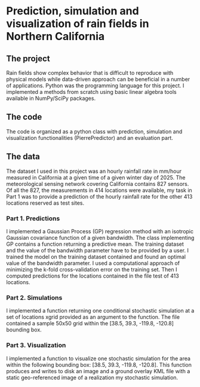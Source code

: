 # Prediction, simulation and visualization of rain fields in Northern California
## The project
Rain fields show complex behavior that is difficult to reproduce with physical models while data-driven approach can be beneficial in a number of applications.
Python was the programming language for this project. I implemented a methods from scratch using basic linear algebra tools available in NumPy/SciPy packages.

## The code
The code is organized as a python class with prediction, simulation and visualization functionalities (PierrePredictor) and an evaluation part.
## The data
The dataset I used in this project was an hourly rainfall rate in mm/hour measured in California at a given time of a given winter day of 2025. The meteorological sensing network covering California contains 827 sensors. Of all the 827, the measurements in 414 locations were available, my task in Part 1 was to provide a prediction of the hourly rainfall rate for the other 413 locations reserved as test sites.
### Part 1. Predictions
I implemented a Gaussian Process (GP) regression method with an isotropic Gaussian covariance function of a given bandwidth. The class implementing GP contains a function returning a predictive mean. The training dataset and the value of the bandwidth parameter have to be provided by a user.
I trained the model on the training dataset contained and found an optimal value of the bandwidth parameter. I used a computational approach of minimizing the k-fold cross-validation error on the training set.
Then I computed predictions for the locations contained in the file test of 413 locations.
### Part 2. Simulations
I implemented a function returning one conditional stochastic simulation at a set of locations xgrid provided as an argument to the function. The file contained a sample 50x50 grid within the [38.5, 39.3, -119.8, -120.8] bounding box.
### Part 3. Visualization
I implemented a function to visualize one stochastic simulation for the area within the following bounding box: [38.5, 39.3, -119.8, -120.8]. This function produces and writes to disk an image and a ground overlay KML file with a static geo-referenced image of a realization my stochastic simulation.
